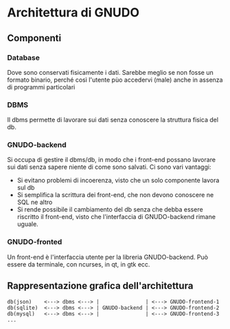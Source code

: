 # Architettura di GNUDO

## Componenti


### Database

Dove sono conservati fisicamente i dati. Sarebbe meglio se non fosse un formato 
binario, perché così l'utente pùo accedervi (male) anche in assenza di programmi
particolari


### DBMS

Il dbms permette di lavorare sui dati senza conoscere la struttura fisica del db.


### GNUDO-backend

Si occupa di gestire il dbms/db, in modo che i front-end possano lavorare sui 
dati senza sapere niente di come sono salvati. Ci sono vari vantaggi:

 * Si evitano problemi di incoerenza, visto che un solo componente lavora sul db
 * Si semplifica la scrittura dei front-end, che non devono conoscere ne SQL ne 
   altro
 * Si rende possibile il cambiamento del db senza che debba essere riscritto il 
   front-end, visto che l'interfaccia di GNUDO-backend rimane uguale.


### GNUDO-fronted

Un front-end è l'interfaccia utente per la libreria GNUDO-backend. Può 
essere da terminale, con ncurses, in qt, in gtk ecc.


## Rappresentazione grafica dell'architettura


```
db(json)	<---> dbms <---> |               | <---> GNUDO-frontend-1  
db(sqlite)	<---> dbms <---> | GNUDO-backend | <---> GNUDO-frontend-2  
db(mysql)	<---> dbms <---> |               | <---> GNUDO-frontend-3  
...
```
